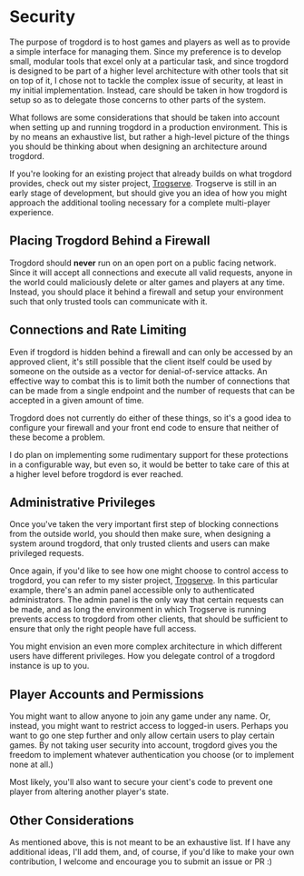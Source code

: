 # Security

The purpose of trogdord is to host games and players as well as to provide a simple interface for managing them. Since my preference is to develop small, modular tools that excel only at a particular task, and since trogdord is designed to be part of a higher level architecture with other tools that sit on top of it, I chose not to tackle the complex issue of security, at least in my initial implementation. Instead, care should be taken in how trogdord is setup so as to delegate those concerns to other parts of the system.

What follows are some considerations that should be taken into account when setting up and running trogdord in a production environment. This is by no means an exhaustive list, but rather a high-level picture of the things you should be thinking about when designing an architecture around trogdord.

If you're looking for an existing project that already builds on what trogdord provides, check out my sister project, [Trogserve](https://github.com/crankycyclops/trogserve). Trogserve is still in an early stage of development, but should give you an idea of how you might approach the additional tooling necessary for a complete multi-player experience.

## Placing Trogdord Behind a Firewall

Trogdord should **never** run on an open port on a public facing network. Since it will accept all connections and execute all valid requests, anyone in the world could maliciously delete or alter games and players at any time. Instead, you should place it behind a firewall and setup your environment such that only trusted tools can communicate with it.

## Connections and Rate Limiting

Even if trogdord is hidden behind a firewall and can only be accessed by an approved client, it's still possible that the client itself could be used by someone on the outside as a vector for denial-of-service attacks. An effective way to combat this is to limit both the number of connections that can be made from a single endpoint and the number of requests that can be accepted in a given amount of time.

Trogdord does not currently do either of these things, so it's a good idea to configure your firewall and your front end code to ensure that neither of these become a problem.

I do plan on implementing some rudimentary support for these protections in a configurable way, but even so, it would be better to take care of this at a higher level before trogdord is ever reached.

## Administrative Privileges

Once you've taken the very important first step of blocking connections from the outside world, you should then make sure, when designing a system around trogdord, that only trusted clients and users can make privileged requests.

Once again, if you'd like to see how one might choose to control access to trogdord, you can refer to my sister project, [Trogserve](https://github.com/crankycyclops/trogserve). In this particular example, there's an admin panel accessible only to authenticated administrators. The admin panel is the only way that certain requests can be made, and as long the environment in which Trogserve is running prevents access to trogdord from other clients, that should be sufficient to ensure that only the right people have full access.

You might envision an even more complex architecture in which different users have different privileges. How you delegate control of a trogdord instance is up to you.

## Player Accounts and Permissions

You might want to allow anyone to join any game under any name. Or, instead, you might want to restrict access to logged-in users. Perhaps you want to go one step further and only allow certain users to play certain games. By not taking user security into account, trogdord gives you the freedom to implement whatever authentication you choose (or to implement none at all.)

Most likely, you'll also want to secure your cient's code to prevent one player from altering another player's state.

## Other Considerations

As mentioned above, this is not meant to be an exhaustive list. If I have any additional ideas, I'll add them, and, of course, if you'd like to make your own contribution, I welcome and encourage you to submit an issue or PR :)